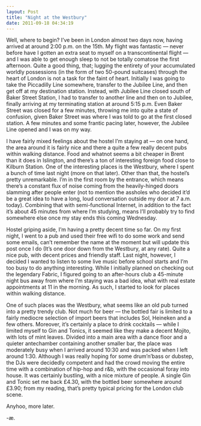 ```yaml
---
layout: Post
title: "Night at the Westbury"
date: 2011-09-18 04:34:19
---
```


Well, where to begin? I’ve been in London almost two days now, having arrived at around 2:00 p.m. on the 15th. My flight was fantastic — never before have I gotten an extra seat to myself on a transcontinental flight — and I was able to get enough sleep to not be totally comatose the first afternoon. Quite a good thing, that; lugging the entirety of your accumulated worldly possessions (in the form of two 50-pound suitcases) through the heart of London is not a task for the faint of heart. Initially I was going to take the Piccadilly Line somewhere, transfer to the Jubilee Line, and then get off at my destination station. Instead, with Jubilee Line closed south of Baker Street Station, I had to transfer to another line and then on to Jubilee, finally arriving at my terminating station at around 5:15 p.m. Even Baker Street was closed for a few minutes, throwing me into quite a state of confusion, given Baker Street was where I was told to go at the first closed station. A few minutes and some frantic pacing later, however, the Jubilee Line opened and I was on my way.

I have fairly mixed feelings about the hostel I’m staying at — on one hand, the area around it is fairly nice and there a quite a few really decent pubs within walking distance. Food and whatnot seems a bit cheaper in Brent than it does in Islington, and there’s a ton of interesting foreign food close to Kilburn Station. One of the interesting places is the Westbury, where I spent a bunch of time last night (more on that later). Other than that, the hostel’s pretty unremarkable. I’m in the first room by the entrance, which means there’s a constant flux of noise coming from the heavily-hinged doors slamming after people enter (not to mention the assholes who decided it’d be a great idea to have a long, loud conversation outside my door at 7 a.m. today). Combining that with semi-functional Internet, in addition to the fact it’s about 45 minutes from where I’m studying, means I’ll probably try to find somewhere else once my stay ends this coming Wednesday.

Hostel griping aside, I’m having a pretty decent time so far. On my first night, I went to a pub and used their free wifi to do some work and send some emails, can’t remember the name at the moment but will update this post once I do (It’s one door down from the Westbury, at any rate). Quite a nice pub, with decent prices and friendly staff. Last night, however, I decided I wanted to listen to some live music before school starts and I’m too busy to do anything interesting. While I initially planned on checking out the legendary Fabric, I figured going to an after-hours club a 45-minute night bus away from where I’m staying was a bad idea, what with real estate appointments at 11 in the morning. As such, I started to look for places within walking distance. 

One of such places was the Westbury, what seems like an old pub turned into a pretty trendy club. Not much for beer — the bottled fair is limited to a fairly mediocre selection of import beers that includes Sol, Heineken and a few others. Moreover, it’s certainly a place to drink cocktails — while I limited myself to Gin and Tonics, it seemed like they make a decent Mojito, with lots of mint leaves. Divided into a main area with a dance floor and a quieter antechamber containing another smaller bar, the place was moderately busy when I arrived around 10:30 and was packed when I left around 1:30. Although I was really hoping for some drum’n’bass or dubstep, the DJs were decidedly competent and had the crowd moving the entire time with a combination of hip-hop and r&b, with the occasional foray into house. It was certainly bustling, with a nice mixture of people. A single Gin and Tonic set me back £4.30, with the bottled beer somewhere around £3.90; from my reading, that’s pretty typical pricing for the London club scene.

Anyhoo, more later.

-æ.